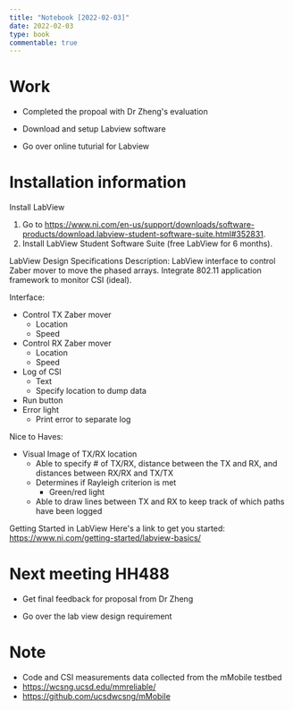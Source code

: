 ```yaml
---
title: "Notebook [2022-02-03]"
date: 2022-02-03
type: book
commentable: true
---
```


# Work

- Completed the propoal with Dr Zheng's evaluation

- Download and setup Labview software

- Go over online tuturial for Labview

# Installation information
Install LabView
1. Go to https://www.ni.com/en-us/support/downloads/software-products/download.labview-student-software-suite.html#352831.
2. Install LabView Student Software Suite (free LabView for 6 months).

LabView Design Specifications
Description: LabView interface to control Zaber mover to move the phased arrays. Integrate 802.11 application framework to monitor CSI (ideal).

Interface:
- Control TX Zaber mover
    - Location
    - Speed
- Control RX Zaber mover
    - Location
    - Speed
- Log of CSI
    - Text
    - Specify location to dump data
- Run button
- Error light
    - Print error to separate log

Nice to Haves:
- Visual Image of TX/RX location
    - Able to specify # of TX/RX, distance between the TX and RX, and distances between RX/RX and TX/TX
    - Determines if Rayleigh criterion is met
        - Green/red light
    - Able to draw lines between TX and RX to keep track of which paths have been logged

Getting Started in LabView
Here's a link to get you started:
https://www.ni.com/getting-started/labview-basics/


# Next meeting HH488

- Get final feedback for proposal from Dr Zheng

- Go over the lab view design requirement 

# Note
- Code and CSI measurements data collected from the mMobile testbed
- https://wcsng.ucsd.edu/mmreliable/
- https://github.com/ucsdwcsng/mMobile
